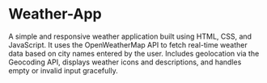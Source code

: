 # Weather-App
A simple and responsive weather application built using HTML, CSS, and JavaScript. It uses the OpenWeatherMap API to fetch real-time weather data based on city names entered by the user. Includes geolocation via the Geocoding API, displays weather icons and descriptions, and handles empty or invalid input gracefully.
